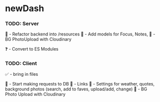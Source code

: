 # newDash

### TODO: Server
📌 - Refactor backend into /resources
📌 - Add models for Focus, Notes,
📌 - BG PhotoUpload with Cloudinary

❓ - Convert to ES Modules

### TODO: Client
✅ - bring in files

📌 - Start making requests to DB
📌 - Links
📌 - Settings for weather, quotes, background photos (search, add to faves, upload/add, change)
📌 - BG Photo Upload with Cloudinary